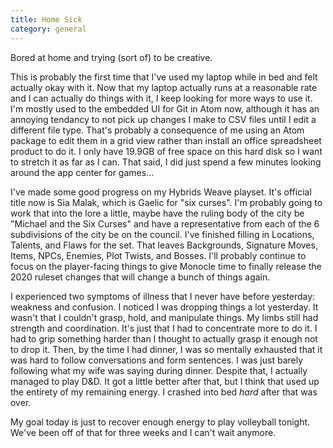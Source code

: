 ```yaml
---
title: Home Sick
category: general
---
```

Bored at home and trying (sort of) to be creative.

This is probably the first time that I've used my laptop while in bed and felt actually okay with it. Now that my laptop actually runs at a reasonable rate and I can actually do things with it, I keep looking for more ways to use it. I'm mostly used to the embedded UI for Git in Atom now, although it has an annoying tendancy to not pick up changes I make to CSV files until I edit a different file type. That's probably a consequence of me using an Atom package to edit them in a grid view rather than install an office spreadsheet product to do it. I only have 19.9GB of free space on this hard disk so I want to stretch it as far as I can. That said, I did just spend a few minutes looking around the app center for games...

I've made some good progress on my Hybrids Weave playset. It's official title now is Sia Malak, which is Gaelic for "six curses". I'm probably going to work that into the lore a little, maybe have the ruling body of the city be "Michael and the Six Curses" and have a representative from each of the 6 subdivisions of the city be on the council. I've finished filling in Locations, Talents, and Flaws for the set. That leaves Backgrounds, Signature Moves, Items, NPCs, Enemies, Plot Twists, and Bosses. I'll probably continue to focus on the player-facing things to give Monocle time to finally release the 2020 ruleset changes that will change a bunch of things again.

I experienced two symptoms of illness that I never have before yesterday: weakness and confusion. I noticed I was dropping things a lot yesterday. It wasn't that I couldn't grasp, hold, and manipulate things. My limbs still had strength and coordination. It's just that I had to concentrate more to do it. I had to grip something harder than I thought to actually grasp it enough not to drop it. Then, by the time I had dinner, I was so mentally exhausted that it was hard to follow conversations and form sentences. I was just barely following what my wife was saying during dinner. Despite that, I actually managed to play D&D. It got a little better after that, but I think that used up the entirety of my remaining energy. I crashed into bed *hard* after that was over.

My goal today is just to recover enough energy to play volleyball tonight. We've been off of that for three weeks and I can't wait anymore.
